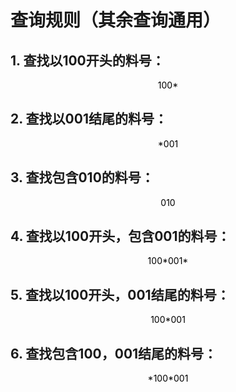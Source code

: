 # 查询规则（其余查询通用）

## 1. 查找以100开头的料号：

<p style='color:black' align=center>100*</p>

## 2. 查找以001结尾的料号：

<p style='color:black' align=center>*001</p>

## 3. 查找包含010的料号：

<p style='color:black' align=center>010</p>

## 4. 查找以100开头，包含001的料号：

<p style='color:black' align=center>100*001*</p>

## 5. 查找以100开头，001结尾的料号：

<p style='color:black' align=center>100*001</p>

## 6. 查找包含100，001结尾的料号：

<p style='color:black' align=center>*100*001</p>
